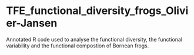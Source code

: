 # TFE_functional_diversity_frogs_Olivier-Jansen
Annotated R code used to analyse the functional diversity, the functional variability and  the functional compostion of Bornean frogs.
